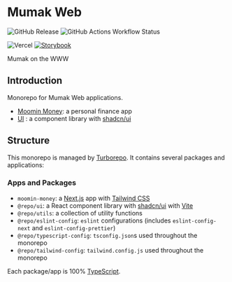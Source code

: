 # Mumak Web

<span>![GitHub Release](https://img.shields.io/github/v/release/0420syj/mumak-web)
</span>
<span>![GitHub Actions Workflow Status](https://img.shields.io/github/actions/workflow/status/0420syj/mumak-web/.github%2Fworkflows%2Fci.yml)</span>

<span>![Vercel](https://therealsujitk-vercel-badge.vercel.app/?app=mumak-web-moomin-money)</span>
<span>[![Storybook](https://cdn.jsdelivr.net/gh/storybookjs/brand@main/badge/badge-storybook.svg)](https://main--65e0ddfd5157def71497f3a5.chromatic.com/)</span>

Mumak on the WWW

## Introduction

Monorepo for Mumak Web applications.

- [Moomin Money](https://money.5231.kr): a personal finance app
- [UI](https://main--65e0ddfd5157def71497f3a5.chromatic.com) : a component library with [shadcn/ui](https://ui.shadcn.com/)

## Structure

This monorepo is managed by [Turborepo](https://turborepo.dev/). It contains several packages and applications:

### Apps and Packages

- `moomin-money`: a [Next.js](https://nextjs.org/) app with [Tailwind CSS](https://tailwindcss.com/)
- `@repo/ui`: a React component library with [shadcn/ui](https://ui.shadcn.com/) with [Vite](https://vitejs.dev/)
- `@repo/utils`: a collection of utility functions
- `@repo/eslint-config`: `eslint` configurations (includes `eslint-config-next` and `eslint-config-prettier`)
- `@repo/typescript-config`: `tsconfig.json`s used throughout the monorepo
- `@repo/tailwind-config`: `tailwind.config.js` used throughout the monorepo

Each package/app is 100% [TypeScript](https://www.typescriptlang.org/).
